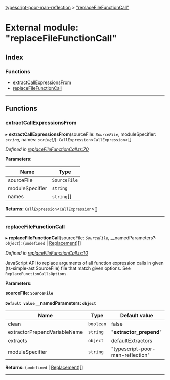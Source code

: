 [typescript-poor-man-reflection](../README.md) > ["replaceFileFunctionCall"](../modules/_replacefilefunctioncall_.md)

# External module: "replaceFileFunctionCall"

## Index

### Functions

* [extractCallExpressionsFrom](_replacefilefunctioncall_.md#extractcallexpressionsfrom)
* [replaceFileFunctionCall](_replacefilefunctioncall_.md#replacefilefunctioncall)

---

## Functions

<a id="extractcallexpressionsfrom"></a>

###  extractCallExpressionsFrom

▸ **extractCallExpressionsFrom**(sourceFile: *`SourceFile`*, moduleSpecifier: *`string`*, names: *`string`[]*): `CallExpression`<`CallExpression`>[]

*Defined in [replaceFileFunctionCall.ts:70](https://github.com/cancerberoSgx/typescript-poor-man-reflection/blob/5f64bda/src/replaceFileFunctionCall.ts#L70)*

**Parameters:**

| Name | Type |
| ------ | ------ |
| sourceFile | `SourceFile` |
| moduleSpecifier | `string` |
| names | `string`[] |

**Returns:** `CallExpression`<`CallExpression`>[]

___
<a id="replacefilefunctioncall"></a>

###  replaceFileFunctionCall

▸ **replaceFileFunctionCall**(sourceFile: *`SourceFile`*, __namedParameters?: *`object`*): (`undefined` \| [Replacement](../interfaces/_types_.replacement.md))[]

*Defined in [replaceFileFunctionCall.ts:10](https://github.com/cancerberoSgx/typescript-poor-man-reflection/blob/5f64bda/src/replaceFileFunctionCall.ts#L10)*

JavaScript API to replace arguments of all function expression calls in given (ts-simple-ast SourceFile) file that match given options. See `ReplaceFunctionCallsOptions`.

**Parameters:**

**sourceFile: `SourceFile`**

**`Default value` __namedParameters: `object`**

| Name | Type | Default value |
| ------ | ------ | ------ |
| clean | `boolean` | false |
| extractorPrependVariableName | `string` | &quot;__extractor_prepend__&quot; |
| extracts | `object` |  defaultExtractors |
| moduleSpecifier | `string` | &quot;typescript-poor-man-reflection&quot; |

**Returns:** (`undefined` \| [Replacement](../interfaces/_types_.replacement.md))[]

___

